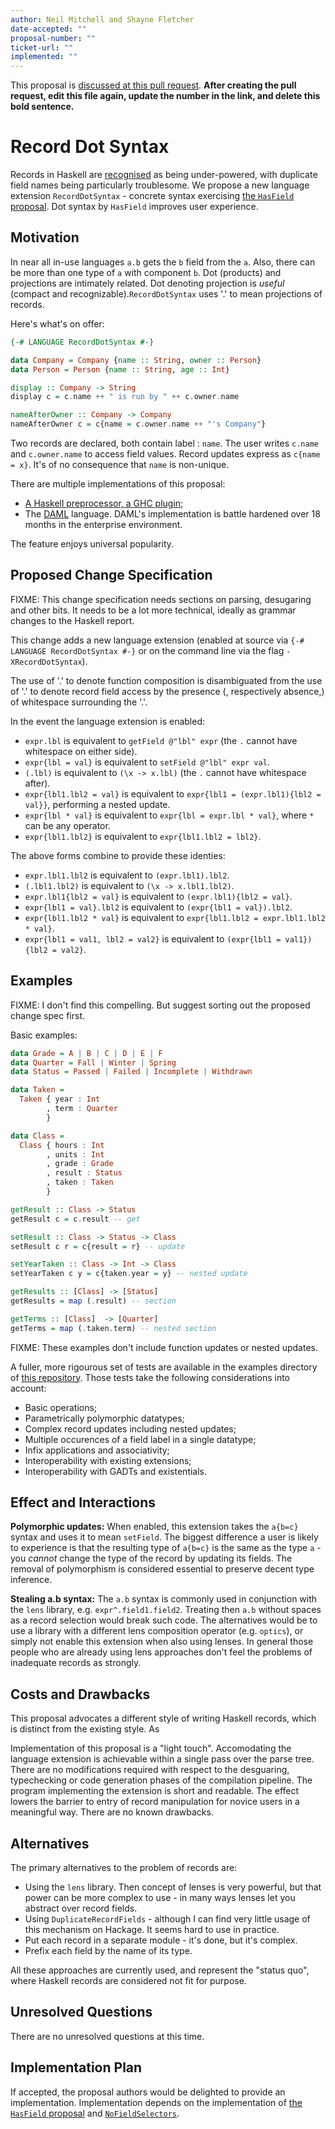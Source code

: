 ```yaml
---
author: Neil Mitchell and Shayne Fletcher
date-accepted: ""
proposal-number: ""
ticket-url: ""
implemented: ""
---
```


This proposal is [discussed at this pull request](https://github.com/ghc-proposals/ghc-proposals/pull/0>).
**After creating the pull request, edit this file again, update the number in
the link, and delete this bold sentence.**

# Record Dot Syntax

Records in Haskell are [recognised](https://www.yesodweb.com/blog/2011/09/limitations-of-haskell) as being under-powered, with duplicate field names being particularly troublesome. We propose a new language extension `RecordDotSyntax` - concrete syntax exercising [the `HasField` proposal](https://github.com/ghc-proposals/ghc-proposals/blob/master/proposals/0158-record-set-field.rst). Dot syntax by `HasField` improves user experience.

## Motivation

In near all in-use languages `a.b` gets the `b` field from the `a`. Also,  there can be more than one type of `a` with component `b`. Dot (products) and projections are intimately related. Dot denoting projection is _useful_ (compact and recognizable).`RecordDotSyntax` uses '.' to mean projections of records.

Here's what's on offer:
```haskell
{-# LANGUAGE RecordDotSyntax #-}

data Company = Company {name :: String, owner :: Person}
data Person = Person {name :: String, age :: Int}

display :: Company -> String
display c = c.name ++ " is run by " ++ c.owner.name

nameAfterOwner :: Company -> Company
nameAfterOwner c = c{name = c.owner.name ++ "'s Company"}
```

Two records are declared, both contain label : `name`. The user writes `c.name` and `c.owner.name` to access field values. Record updates express as `c{name = x}`. It's of no consequence that `name` is non-unique.

There are multiple implementations of this proposal:
- [A Haskell preprocessor, a GHC plugin](https://github.com/ndmitchell/record-dot-preprocessor/);
- The [DAML](https://daml.com/) language. DAML's implementation is battle hardened over 18 months in the enterprise environment.

The feature enjoys universal popularity.

## Proposed Change Specification

FIXME: This change specification needs sections on parsing, desugaring and other bits. It needs to be a lot more technical, ideally as grammar changes to the Haskell report.

This change adds a new language extension (enabled at source via `{-# LANGUAGE RecordDotSyntax #-}` or on the command line via the flag `-XRecordDotSyntax`).

The use of '.' to denote function composition is disambiguated from the use of '.' to denote record field access by the presence (, respectively absence,) of whitespace surrounding the '.'.

In the event the language extension is enabled:

* `expr.lbl` is equivalent to `getField @"lbl" expr` (the `.` cannot have whitespace on either side).
* `expr{lbl = val}` is equivalent to `setField @"lbl" expr val`.
* `(.lbl)` is equivalent to `(\x -> x.lbl)` (the `.` cannot have whitespace after).
* `expr{lbl1.lbl2 = val}` is equivalent to `expr{lbl1 = (expr.lbl1){lbl2 = val}}`, performing a nested update.
* `expr{lbl * val}` is equivalent to `expr{lbl = expr.lbl * val}`, where `*` can be any operator.
* `expr{lbl1.lbl2}` is equivalent to `expr{lbl1.lbl2 = lbl2}`.

The above forms combine to provide these identies:

* `expr.lbl1.lbl2` is equivalent to `(expr.lbl1).lbl2`.
* `(.lbl1.lbl2)` is equivalent to `(\x -> x.lbl1.lbl2)`.
* `expr.lbl1{lbl2 = val}` is equivalent to `(expr.lbl1){lbl2 = val}`.
* `expr{lbl1 = val}.lbl2` is equivalent to `(expr{lbl1 = val}).lbl2`.
* `expr{lbl1.lbl2 * val}` is equivalent to `expr{lbl1.lbl2 = expr.lbl1.lbl2 * val}`.
* `expr{lbl1 = val1, lbl2 = val2}` is equivalent to `(expr{lbl1 = val1}){lbl2 = val2}`.

## Examples

FIXME: I don't find this compelling. But suggest sorting out the proposed change spec first.

Basic examples:

```haskell
data Grade = A | B | C | D | E | F
data Quarter = Fall | Winter | Spring
data Status = Passed | Failed | Incomplete | Withdrawn

data Taken =
  Taken { year : Int
        , term : Quarter
        }

data Class =
  Class { hours : Int
        , units : Int
        , grade : Grade
        , result : Status
        , taken : Taken
        }

getResult :: Class -> Status
getResult c = c.result -- get

setResult :: Class -> Status -> Class
setResult c r = c{result = r} -- update

setYearTaken :: Class -> Int -> Class
setYearTaken c y = c{taken.year = y} -- nested update

getResults :: [Class] -> [Status]
getResults = map (.result) -- section

getTerms :: [Class]  -> [Quarter]
getTerms = map (.taken.term) -- nested section
```

FIXME: These examples don't include function updates or nested updates.

A fuller, more rigourous set of tests are available in the examples directory of [this repository](https://github.com/ndmitchell/record-dot-preprocessor). Those tests take the following considerations into account:

* Basic operations;
* Parametrically polymorphic datatypes;
* Complex record updates including nested updates;
* Multiple occurences of a field label in a single datatype;
* Infix applications and associativity;
* Interoperability with existing extensions;
* Interoperability with GADTs and existentials.

## Effect and Interactions

**Polymorphic updates:** When enabled, this extension takes the `a{b=c}` syntax and uses it to mean `setField`. The biggest difference a user is likely to experience is that the resulting type of `a{b=c}` is the same as the type `a` - you _cannot_ change the type of the record by updating its fields. The removal of polymorphism is considered essential to preserve decent type inference.

**Stealing a.b syntax:** The `a.b` syntax is commonly used in conjunction with the `lens` library, e.g. `expr^.field1.field2`. Treating then `a.b` without spaces as a record selection would break such code. The alternatives would be to use a library with a different lens composition operator (e.g. `optics`), or simply not enable this extension when also using lenses. In general those people who are already using lens approaches don't feel the problems of inadequate records as strongly.

## Costs and Drawbacks

This proposal advocates a different style of writing Haskell records, which is distinct from the existing style. As

Implementation of this proposal is a "light touch". Accomodating the language extension is achievable within a single pass over the parse tree. There are no modifications required with respect to the desguaring, typechecking or code generation phases of the compilation pipeline. The program implementing the extension is short and readable. The effect lowers the barrier to entry of record manipulation for novice users in a meaningful way. There are no known drawbacks.

## Alternatives

The primary alternatives to the problem of records are:

* Using the `lens` library. Then concept of lenses is very powerful, but that power can be more complex to use - in many ways lenses let you abstract over record fields.
* Using `DuplicateRecordFields` - although I can find very little usage of this mechanism on Hackage. It seems hard to use in practice.
* Put each record in a separate module - it's done, but it's complex.
* Prefix each field by the name of its type.

All these approaches are currently used, and represent the "status quo", where Haskell records are considered not fit for purpose.

## Unresolved Questions

There are no unresolved questions at this time.

## Implementation Plan

If accepted, the proposal authors would be delighted to provide an implementation. Implementation depends on the implementation of [the `HasField` proposal](https://github.com/ghc-proposals/ghc-proposals/blob/master/proposals/0158-record-set-field.rst) and [`NoFieldSelectors`](https://github.com/ghc-proposals/ghc-proposals/blob/master/proposals/0160-no-toplevel-field-selectors.rst).
